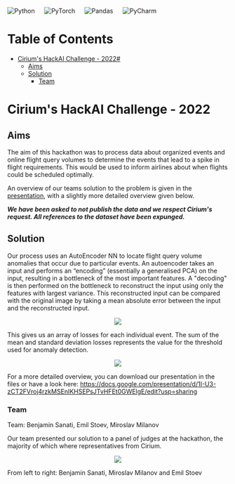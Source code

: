 ![Python](https://img.shields.io/badge/python-3670A0?style=for-the-badge&logo=python&logoColor=ffdd54) &emsp;
![PyTorch](https://img.shields.io/badge/PyTorch-%23EE4C2C.svg?style=for-the-badge&logo=PyTorch&logoColor=white) &emsp;
![Pandas](https://img.shields.io/badge/pandas-%23150458.svg?style=for-the-badge&logo=pandas&logoColor=white) &emsp;
![PyCharm](https://img.shields.io/badge/pycharm-143?style=for-the-badge&logo=pycharm&logoColor=black&color=black&labelColor=green)

Table of Contents
=================

* [Cirium's HackAI Challenge - 2022#](#ciriums-hackai-challenge---2022)
   * [Aims](#aims)
   * [Solution](#solution)
      * [Team](#team)

# Cirium's HackAI Challenge - 2022

## Aims

The aim of this hackathon was to process data about organized events and online flight query volumes to determine the events that lead to a spike in flight requirements. This would be used to inform airlines about when flights could be scheduled optimally.

An overview of our teams solution to the problem is given in the [presentation](./HackAI.pptx), with a slightly more detailed overview given below.

***We have been asked to not publish the data and we respect Cirium's request. All references to the dataset have been expunged.***

## Solution

Our process uses an AutoEncoder NN to locate flight query volume anomalies that occur due to particular events. An autoencoder takes an input and performs an “encoding” (essentially a generalised PCA) on the input, resulting in a bottleneck of the most important features. A "decoding" is then performed on the bottleneck to reconstruct the input using only the features with largest variance. This reconstructed input can be compared with the original image by taking a mean absolute error between the input and the reconstructed input. 

<p align="center"><img src="./img/autoencoder.png"></p>

This gives us an array of losses for each individual event. The sum of the mean and standard deviation losses represents the value for the threshold used for anomaly detection.

<p align="center"><img src="./img/HistogramDist.png"></p>


For a more detailed overview, you can download our presentation in the files or have a look here:
https://docs.google.com/presentation/d/1I-U3-zCT2FVroj4rzkMSEnIKHSEPsJTvHFEt0GWElgE/edit?usp=sharing

### Team

Team: Benjamin Sanati, Emil Stoev, Miroslav Milanov

Our team presented our solution to a panel of judges at the hackathon, the majority of which where representatives from Cirium. 

<p align="center"><img src="./img/Team.png"></p>

From left to right: Benjamin Sanati, Miroslav Milanov and Emil Stoev
